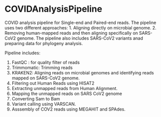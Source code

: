 # COVIDAnalysisPipeline

COVID analysis pipeline for Single-end and Paired-end reads.
The pipeline uses two different approaches: 1. Aligning directly on microbial genome. 2. Removing human-mapped reads and then aligning specifically on SARS-CoV2 genome.
The pipeline also includes SARS-CoV2 variants anad preparing data for phylogeny analysis.

Pipeline includes:

1. FastQC : for quality filter of reads
2. Trimmomatic: Trimming reads
3. KRAKEN2: Aligning reads on microbial genomes and identifying reads mapped on SARS-CoV2 genome.
4. Filtering out Human Reads using HISAT2
5. Extracting unmapped reads from Human Alignment.
6. Mapping the unmapped reads on SARS CoV2 genome
7. Converting Sam to Bam
8. Variant calling using VARSCAN.
9. Asssembly of COV2 reads using MEGAHIT and SPAdes.
